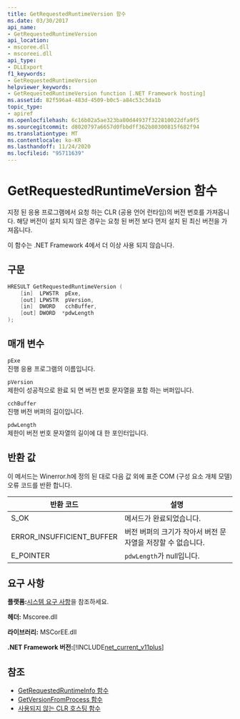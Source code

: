 ```yaml
---
title: GetRequestedRuntimeVersion 함수
ms.date: 03/30/2017
api_name:
- GetRequestedRuntimeVersion
api_location:
- mscoree.dll
- mscoreei.dll
api_type:
- DLLExport
f1_keywords:
- GetRequestedRuntimeVersion
helpviewer_keywords:
- GetRequestedRuntimeVersion function [.NET Framework hosting]
ms.assetid: 82f596a4-483d-4509-b0c5-a84c53c3da1b
topic_type:
- apiref
ms.openlocfilehash: 6c16b02a5ae323ba80d44937f322810022dfa9f5
ms.sourcegitcommit: d8020797a6657d0fbbdff362b80300815f682f94
ms.translationtype: MT
ms.contentlocale: ko-KR
ms.lasthandoff: 11/24/2020
ms.locfileid: "95711639"
---
```

# <a name="getrequestedruntimeversion-function"></a>GetRequestedRuntimeVersion 함수

지정 된 응용 프로그램에서 요청 하는 CLR (공용 언어 런타임)의 버전 번호를 가져옵니다. 해당 버전이 설치 되지 않은 경우는 요청 된 버전 보다 먼저 설치 된 최신 버전을 가져옵니다.  
  
 이 함수는 .NET Framework 4에서 더 이상 사용 되지 않습니다.  
  
## <a name="syntax"></a>구문  
  
```cpp  
HRESULT GetRequestedRuntimeVersion (  
    [in]  LPWSTR  pExe,
    [out] LPWSTR  pVersion,
    [in]  DWORD   cchBuffer,
    [out] DWORD  *pdwLength  
);  
```  
  
## <a name="parameters"></a>매개 변수  

 `pExe`  
 진행 응용 프로그램의 이름입니다.  
  
 `pVersion`  
 제한이 성공적으로 완료 되 면 버전 번호 문자열을 포함 하는 버퍼입니다.  
  
 `cchBuffer`  
 진행 버전 버퍼의 길이입니다.  
  
 `pdwLength`  
 제한이 버전 번호 문자열의 길이에 대 한 포인터입니다.  
  
## <a name="return-value"></a>반환 값  

 이 메서드는 Winerror.h에 정의 된 대로 다음 값 외에 표준 COM (구성 요소 개체 모델) 오류 코드를 반환 합니다.  
  
|반환 코드|설명|  
|-----------------|-----------------|  
|S_OK|메서드가 완료되었습니다.|  
|ERROR_INSUFFICIENT_BUFFER|버전 버퍼의 크기가 작아서 버전 문자열을 저장할 수 없습니다.|  
|E_POINTER|`pdwLength`가 null입니다.|  
  
## <a name="requirements"></a>요구 사항  

 **플랫폼:**[시스템 요구 사항](../../get-started/system-requirements.md)을 참조하세요.  
  
 **헤더:** Mscoree.dll  
  
 **라이브러리:** MSCorEE.dll  
  
 **.NET Framework 버전:**[!INCLUDE[net_current_v11plus](../../../../includes/net-current-v11plus-md.md)]  
  
## <a name="see-also"></a>참조

- [GetRequestedRuntimeInfo 함수](getrequestedruntimeinfo-function.md)
- [GetVersionFromProcess 함수](getversionfromprocess-function.md)
- [사용되지 않는 CLR 호스팅 함수](deprecated-clr-hosting-functions.md)
